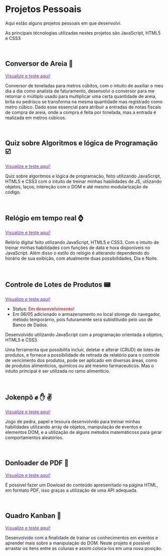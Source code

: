 # Projetos Pessoais
 Aqui estão alguns projetos pessoais em que desenvolvi.
 
 As principais técnologias utilizadas nestes projetos são JavaScript, HTML5 e CSS3

 <br>

## Conversor de Areia 💎
<a style="color:#6622CC" href="https://joaovictor-noschang.github.io/ProjetosPessoais/conversor/index.html" target="_blanck">Visualize e teste aqui!</a>

Conversor de toneladas para metros cúbitos, com o intuito de auxiliar o meu dia a dia como analista de faturamento, desenvolvi o conversor para me retornar o múltiplo usado para multiplicar uma certa quantidade de areia, brita ou pedrisco se transforma na mesma quantidade mas registrado como metro cúbico. Dado esse essencial para atribuir a entradas de notas fiscais de compra de areia, onde a compra é feita por tonelada, mas a entrada é realizada em metros cúbicos.

<br>


## Quiz sobre Algoritmos e lógica de Programação ☑️
<a style="color:#6622CC" href="https://joaovictor-noschang.github.io/ProjetosPessoais/quiz/index.html" target="_blanck">Visualize e teste aqui!</a>

Quiz sobre algoritmos e lógica de programação, feito utilizando JavaScript, HTML5 e CSS3 com o intuito de treinar minhas habilidades de JS, utlizando objetos, laços, intereção com o DOM e até mesmo modularização de código.

<br>


## Relógio em tempo real ⌚
<a style="color:#6622CC" href="https://joaovictor-noschang.github.io/ProjetosPessoais/relogio/index.html" target="_blanck">Visualize e teste aqui!</a>

Relório digital feito utilizando JavaScript, HTML5 e CSS3. Com o intuito de treinar minhas habilidades com funções de data e hora disponíveis no JavaScript. Além disso o estilo do relógio é alterando dependendo do horário de sua exibição, com atualmente duas possíbilidades, Dia e Noite.

<br>


## Controle de Lotes de Produtos 📟 
<a style="color:#6622CC" href="https://joaovictor-noschang.github.io/ProjetosPessoais/crud/index.html" target="_blanck">Visualize e teste aqui!</a>

- Status: <strong style="color:#D64045">Em desenvolvimento!</strong>
- Em 06/05 adicionado o armazenamento no local storege do navegador, método temporárrio, pois futuramente será subistituido pelo uso de Banco de Dados.

Desenvolvido utilizando JavaScript com a programação orientada a objetos, HTML5 e CSS3.

Uma ferramenta que possibilita incluir, deletar e alterar (CRUD) de lotes de produtos, e fornece a possibilidade de retirada de relatório para o controle de vencimento dos produtos, pode ser aplicado em diversas áreas, como de produtos alimentícios, quimícos ou até mesmo farmaceuticos. Mas o intuito principal é ser utilizada no ramo alimentício.

<br>


## Jokenpô ✊ ✋ ✌️
<a style="color:#6622CC" href="https://joaovictor-noschang.github.io/ProjetosPessoais/jokenpo/" target="_blanck">Visualize e teste aqui!</a>

Jogo de pedra, papel e tesoura desenvolvido para treinar minhas habilidades utilizando array de objetos, manipulação de eventos e elementos DOM, e a utilização de alguns métodos matemáticoss para gerar comportamentos aleatórios.

<br>


## Donloader de PDF 💾
<a style="color:#6622CC" href="https://joaovictor-noschang.github.io/ProjetosPessoais/downloader_pdf_/" target="_blanck">Visualize e teste aqui!</a>

É possível fazer um Dowload do conteúdo apresenrtado na página HTML, em formato PDF, isso graças a utilização de uma API adequada.

<br>


## Quadro Kanban 🍃
<a style="color:#6622CC" href="https://joaovictor-noschang.github.io/ProjetosPessoais/kanban/" target="_blanck">Visualize e teste aqui!</a>

Desenvolvido com a finalidade de trainar os conhecimentos em eventos e aprender mais sobre a manipulação do DOM.
Neste projeto é possível arrastar os itens entre as colunas e assim coloca-los em uma nova posição.
